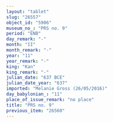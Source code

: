```yaml
---
layout: "tablet"
slug: "26557"
object_id: "5906"
museum_no_: "PRS no. 9"
period: "ENB"
day_remark: "-"
month: "II"
month_remark: "-"
year: "11"
year_remark: "-"
king: "Kan"
king_remark: "-"
julian_date: "637 BCE"
julian_date_year: "637"
imported: "Melanie Gross (26/05/2016)"
day_babylonian_: "11"
place_of_issue_remark: "no place"
title: "PRS no. 9"
previous_item: "26560"
---
```

